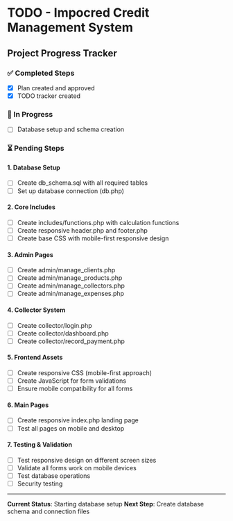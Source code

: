# TODO - Impocred Credit Management System

## Project Progress Tracker

### ✅ Completed Steps
- [x] Plan created and approved
- [x] TODO tracker created

### 🔄 In Progress
- [ ] Database setup and schema creation

### ⏳ Pending Steps

#### 1. Database Setup
- [ ] Create db_schema.sql with all required tables
- [ ] Set up database connection (db.php)

#### 2. Core Includes
- [ ] Create includes/functions.php with calculation functions
- [ ] Create responsive header.php and footer.php
- [ ] Create base CSS with mobile-first responsive design

#### 3. Admin Pages
- [ ] Create admin/manage_clients.php
- [ ] Create admin/manage_products.php  
- [ ] Create admin/manage_collectors.php
- [ ] Create admin/manage_expenses.php

#### 4. Collector System
- [ ] Create collector/login.php
- [ ] Create collector/dashboard.php
- [ ] Create collector/record_payment.php

#### 5. Frontend Assets
- [ ] Create responsive CSS (mobile-first approach)
- [ ] Create JavaScript for form validations
- [ ] Ensure mobile compatibility for all forms

#### 6. Main Pages
- [ ] Create responsive index.php landing page
- [ ] Test all pages on mobile and desktop

#### 7. Testing & Validation
- [ ] Test responsive design on different screen sizes
- [ ] Validate all forms work on mobile devices
- [ ] Test database operations
- [ ] Security testing

---

**Current Status**: Starting database setup
**Next Step**: Create database schema and connection files
